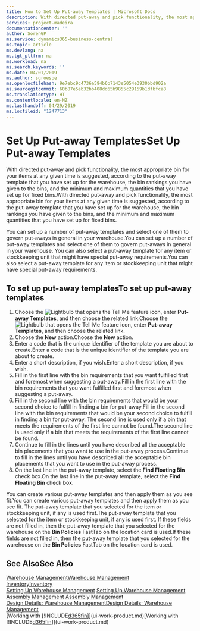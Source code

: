 ```yaml
---
title: How to Set Up Put-away Templates | Microsoft Docs
description: With directed put-away and pick functionality, the most appropriate bin for your items at any given time is suggested, according to the put-away template that you have set up for the warehouse, the bin rankings you have given to the bins, and the minimum and maximum quantities that you have set up for fixed bins.
services: project-madeira
documentationcenter: ''
author: SorenGP
ms.service: dynamics365-business-central
ms.topic: article
ms.devlang: na
ms.tgt_pltfrm: na
ms.workload: na
ms.search.keywords: ''
ms.date: 04/01/2019
ms.author: sgroespe
ms.openlocfilehash: 9e7ebc9c4736a594b6b7143e5054e3930bbd902a
ms.sourcegitcommit: 60b87e5eb32bb408dd65b9855c29159b1dfbfca8
ms.translationtype: HT
ms.contentlocale: en-NZ
ms.lasthandoff: 04/29/2019
ms.locfileid: "1247713"
---
```

# <a name="set-up-put-away-templates"></a><span data-ttu-id="978fd-103">Set Up Put-away Templates</span><span class="sxs-lookup"><span data-stu-id="978fd-103">Set Up Put-away Templates</span></span>
<span data-ttu-id="978fd-104">With directed put-away and pick functionality, the most appropriate bin for your items at any given time is suggested, according to the put-away template that you have set up for the warehouse, the bin rankings you have given to the bins, and the minimum and maximum quantities that you have set up for fixed bins.</span><span class="sxs-lookup"><span data-stu-id="978fd-104">With directed put-away and pick functionality, the most appropriate bin for your items at any given time is suggested, according to the put-away template that you have set up for the warehouse, the bin rankings you have given to the bins, and the minimum and maximum quantities that you have set up for fixed bins.</span></span>  

<span data-ttu-id="978fd-105">You can set up a number of put-away templates and select one of them to govern put-aways in general in your warehouse.</span><span class="sxs-lookup"><span data-stu-id="978fd-105">You can set up a number of put-away templates and select one of them to govern put-aways in general in your warehouse.</span></span> <span data-ttu-id="978fd-106">You can also select a put-away template for any item or stockkeeping unit that might have special put-away requirements.</span><span class="sxs-lookup"><span data-stu-id="978fd-106">You can also select a put-away template for any item or stockkeeping unit that might have special put-away requirements.</span></span>  

## <a name="to-set-up-put-away-templates"></a><span data-ttu-id="978fd-107">To set up put-away templates</span><span class="sxs-lookup"><span data-stu-id="978fd-107">To set up put-away templates</span></span>  
1.  <span data-ttu-id="978fd-108">Choose the ![Lightbulb that opens the Tell Me feature](media/ui-search/search_small.png "Tell me what you want to do") icon, enter **Put-away Templates**, and then choose the related link.</span><span class="sxs-lookup"><span data-stu-id="978fd-108">Choose the ![Lightbulb that opens the Tell Me feature](media/ui-search/search_small.png "Tell me what you want to do") icon, enter **Put-away Templates**, and then choose the related link.</span></span>  
2.  <span data-ttu-id="978fd-109">Choose the **New** action.</span><span class="sxs-lookup"><span data-stu-id="978fd-109">Choose the **New** action.</span></span>  
3.  <span data-ttu-id="978fd-110">Enter a code that is the unique identifier of the template you are about to create.</span><span class="sxs-lookup"><span data-stu-id="978fd-110">Enter a code that is the unique identifier of the template you are about to create.</span></span>  
4.  <span data-ttu-id="978fd-111">Enter a short description, if you wish.</span><span class="sxs-lookup"><span data-stu-id="978fd-111">Enter a short description, if you wish.</span></span>  
5.  <span data-ttu-id="978fd-112">Fill in the first line with the bin requirements that you want fulfilled first and foremost when suggesting a put-away.</span><span class="sxs-lookup"><span data-stu-id="978fd-112">Fill in the first line with the bin requirements that you want fulfilled first and foremost when suggesting a put-away.</span></span>  
6.  <span data-ttu-id="978fd-113">Fill in the second line with the bin requirements that would be your second choice to fulfill in finding a bin for put-away.</span><span class="sxs-lookup"><span data-stu-id="978fd-113">Fill in the second line with the bin requirements that would be your second choice to fulfill in finding a bin for put-away.</span></span> <span data-ttu-id="978fd-114">The second line is used only if a bin that meets the requirements of the first line cannot be found.</span><span class="sxs-lookup"><span data-stu-id="978fd-114">The second line is used only if a bin that meets the requirements of the first line cannot be found.</span></span>  
7.  <span data-ttu-id="978fd-115">Continue to fill in the lines until you have described all the acceptable bin placements that you want to use in the put-away process.</span><span class="sxs-lookup"><span data-stu-id="978fd-115">Continue to fill in the lines until you have described all the acceptable bin placements that you want to use in the put-away process.</span></span>  
8.  <span data-ttu-id="978fd-116">On the last line in the put-away template, select the **Find Floating Bin** check box.</span><span class="sxs-lookup"><span data-stu-id="978fd-116">On the last line in the put-away template, select the **Find Floating Bin** check box.</span></span>  

<span data-ttu-id="978fd-117">You can create various put-away templates and then apply them as you see fit.</span><span class="sxs-lookup"><span data-stu-id="978fd-117">You can create various put-away templates and then apply them as you see fit.</span></span> <span data-ttu-id="978fd-118">The put-away template that you selected for the item or stockkeeping unit, if any is used first.</span><span class="sxs-lookup"><span data-stu-id="978fd-118">The put-away template that you selected for the item or stockkeeping unit, if any is used first.</span></span> <span data-ttu-id="978fd-119">If these fields are not filled in, then the put-away template that you selected for the warehouse on the **Bin Policies** FastTab on the location card is used.</span><span class="sxs-lookup"><span data-stu-id="978fd-119">If these fields are not filled in, then the put-away template that you selected for the warehouse on the **Bin Policies** FastTab on the location card is used.</span></span>  

## <a name="see-also"></a><span data-ttu-id="978fd-120">See Also</span><span class="sxs-lookup"><span data-stu-id="978fd-120">See Also</span></span>  
[<span data-ttu-id="978fd-121">Warehouse Management</span><span class="sxs-lookup"><span data-stu-id="978fd-121">Warehouse Management</span></span>](warehouse-manage-warehouse.md)  
[<span data-ttu-id="978fd-122">Inventory</span><span class="sxs-lookup"><span data-stu-id="978fd-122">Inventory</span></span>](inventory-manage-inventory.md)  
<span data-ttu-id="978fd-123">[Setting Up Warehouse Management](warehouse-setup-warehouse.md)   </span><span class="sxs-lookup"><span data-stu-id="978fd-123">[Setting Up Warehouse Management](warehouse-setup-warehouse.md)   </span></span>  
<span data-ttu-id="978fd-124">[Assembly Management](assembly-assemble-items.md)  </span><span class="sxs-lookup"><span data-stu-id="978fd-124">[Assembly Management](assembly-assemble-items.md)  </span></span>  
[<span data-ttu-id="978fd-125">Design Details: Warehouse Management</span><span class="sxs-lookup"><span data-stu-id="978fd-125">Design Details: Warehouse Management</span></span>](design-details-warehouse-management.md)  
<span data-ttu-id="978fd-126">[Working with [!INCLUDE[d365fin](includes/d365fin_md.md)]](ui-work-product.md)</span><span class="sxs-lookup"><span data-stu-id="978fd-126">[Working with [!INCLUDE[d365fin](includes/d365fin_md.md)]](ui-work-product.md)</span></span>
